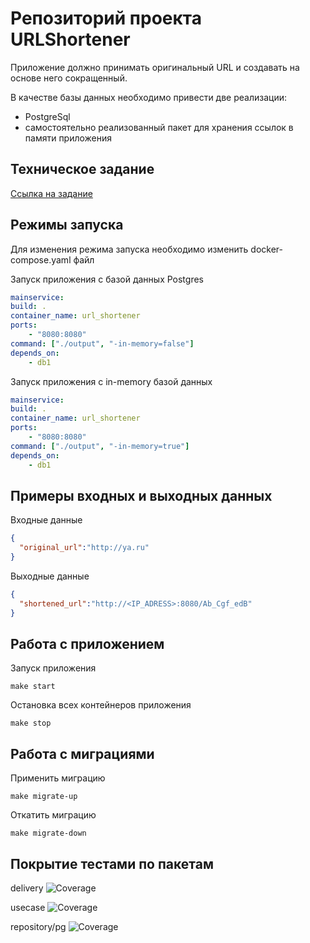 # Репозиторий проекта URLShortener 
Приложение должно принимать оригинальный URL и создавать на основе него сокращенный. 

В качестве базы данных необходимо привести две реализации:
- PostgreSql
- самостоятельно реализованный пакет для хранения ссылок в памяти приложения
## Техническое задание 
[Ссылка на задание](https://docs.google.com/document/d/1gPAgIpscDjXrczlDdzLfS-XJqpu59HjcgRgO0eRsTvM/edit?tab=t.0)
## Режимы запуска
Для изменения режима запуска необходимо изменить docker-compose.yaml файл

Запуск приложения с базой данных Postgres 
```yaml
mainservice:
build: .
container_name: url_shortener
ports:
    - "8080:8080"
command: ["./output", "-in-memory=false"]
depends_on:
    - db1
```
Запуск приложения с in-memory базой данных 
```yaml
mainservice:
build: .
container_name: url_shortener
ports:
    - "8080:8080"
command: ["./output", "-in-memory=true"]
depends_on:
    - db1
```
## Примеры входных и выходных данных
Входные данные 
```json
{
  "original_url":"http://ya.ru"
}
```
Выходные данные 
```json
{
  "shortened_url":"http://<IP_ADRESS>:8080/Ab_Cgf_edB"
}
```
## Работа с приложением
Запуск приложения
```shell
make start
```
Остановка всех контейнеров приложения
```shell
make stop
```
## Работа с миграциями 
Применить миграцию
```shell
make migrate-up
```
Откатить миграцию
```shell
make migrate-down
```
## Покрытие тестами по пакетам
delivery ![Coverage](https://img.shields.io/badge/Coverage-92.6%25-90EE90)


usecase  ![Coverage](https://img.shields.io/badge/Coverage-95.0%25-90EE90)


repository/pg ![Coverage](https://img.shields.io/badge/Coverage-90.5%25-c5e384)
